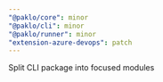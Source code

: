 ```yaml
---
"@paklo/core": minor
"@paklo/cli": minor
"@paklo/runner": minor
"extension-azure-devops": patch
---
```


Split CLI package into focused modules
